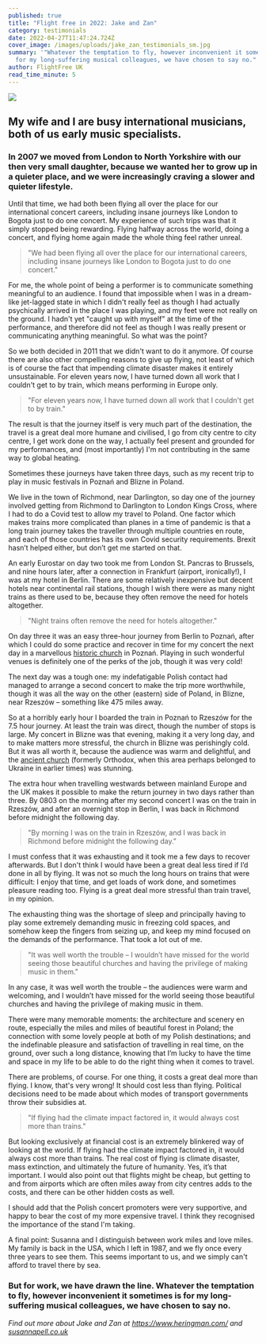 ```yaml
---
published: true
title: "Flight free in 2022: Jake and Zan"
category: testimonials
date: 2022-04-27T11:47:24.724Z
cover_image: /images/uploads/jake_zan_testimonials_sm.jpg
summary: '"Whatever the temptation to fly, however inconvenient it sometimes is
  for my long-suffering musical colleagues, we have chosen to say no."'
author: FlightFree UK
read_time_minute: 5
---
```

![](/images/uploads/jake_zan_testimonials_lg.jpg)

## My wife and I are busy international musicians, both of us early music specialists.

### In 2007 we moved from London to North Yorkshire with our then very small daughter, because we wanted her to grow up in a quieter place, and we were increasingly craving a slower and quieter lifestyle. 

Until that time, we had both been flying all over the place for our international concert careers, including insane journeys like London to Bogota just to do one concert. My experience of such trips was that it simply stopped being rewarding. Flying halfway across the world, doing a concert, and flying home again made the whole thing feel rather unreal. 

> "We had been flying all over the place for our international careers, including insane journeys like London to Bogota just to do one concert."

For me, the whole point of being a performer is to communicate something meaningful to an audience. I found that impossible when I was in a dream-like jet-lagged state in which I didn't really feel as though I had actually psychically arrived in the place I was playing, and my feet were not really on the ground. I hadn't yet "caught up with myself" at the time of the performance, and therefore did not feel as though I was really present or communicating anything meaningful. So what was the point?

So we both decided in 2011 that we didn't want to do it anymore. Of course there are also other compelling reasons to give up flying, not least of which is of course the fact that impending climate disaster makes it entirely unsustainable. For eleven years now, I have turned down all work that I couldn't get to by train, which means performing in Europe only. 

> "For eleven years now, I have turned down all work that I couldn't get to by train."

The result is that the journey itself is very much part of the destination, the travel is a great deal more humane and civilised, I go from city centre to city centre, I get work done on the way, I actually feel present and grounded for my performances, and (most importantly) I'm not contributing in the same way to global heating. 

Sometimes these journeys have taken three days, such as my recent trip to play in music festivals in Poznań and Blizne in Poland. 

We live in the town of Richmond, near Darlington, so day one of the journey involved getting from Richmond to Darlington to London Kings Cross, where I had to do a Covid test to allow my travel to Poland. One factor which makes trains more complicated than planes in a time of pandemic is that a long train journey takes the traveller through multiple countries en route, and each of those countries has its own Covid security requirements. Brexit hasn’t helped either, but don’t get me started on that.

An early Eurostar on day two took me from London St. Pancras to Brussels, and nine hours later, after a connection in Frankfurt (airport, ironically!), I was at my hotel in Berlin. There are some relatively inexpensive but decent hotels near continental rail stations, though I wish there were as many night trains as there used to be, because they often remove the need for hotels altogether.

> "Night trains often remove the need for hotels altogether."

On day three it was an easy three-hour journey from Berlin to Poznań, after which I could do some practice and recover in time for my concert the next day in a marvellous [historic church](https://photos.app.goo.gl/F1rhWg4ZgjHYrXwo7) in Poznań. Playing in such wonderful venues is definitely one of the perks of the job, though it was very cold!

The next day was a tough one: my indefatigable Polish contact had managed to arrange a second concert to make the trip more worthwhile, though it was all the way on the other (eastern) side of Poland, in Blizne, near Rzeszów – something like 475 miles away. 

So at a horribly early hour I boarded the train in Poznań to Rzeszów for the 7.5 hour journey. At least the train was direct, though the number of stops is large. My concert in Blizne was that evening, making it a very long day, and to make matters more stressful, the church in Blizne was perishingly cold. But it was all worth it, because the audience was warm and delightful, and the [ancient church](https://photos.app.goo.gl/PsppfhxVJr4eprCy6) (formerly Orthodox, when this area perhaps belonged to Ukraine in earlier times) was stunning.

The extra hour when travelling westwards between mainland Europe and the UK makes it possible to make the return journey in two days rather than three. By 0803 on the morning after my second concert I was on the train in Rzeszów, and after an overnight stop in Berlin, I was back in Richmond before midnight the following day.

> "By morning I was on the train in Rzeszów, and I was back in Richmond before midnight the following day."

I must confess that it was exhausting and it took me a few days to recover afterwards. But I don't think I would have been a great deal less tired if I’d done in all by flying. It was not so much the long hours on trains that were difficult: I enjoy that time, and get loads of work done, and sometimes pleasure reading too. Flying is a great deal more stressful than train travel, in my opinion.

The exhausting thing was the shortage of sleep and principally having to play some extremely demanding music in freezing cold spaces, and somehow keep the fingers from seizing up, and keep my mind focused on the demands of the performance. That took a lot out of me. 

> "It was well worth the trouble – I wouldn’t have missed for the world seeing those beautiful churches and having the privilege of making music in them."

In any case, it was well worth the trouble – the audiences were warm and welcoming, and I wouldn’t have missed for the world seeing those beautiful churches and having the privilege of making music in them. 

There were many memorable moments: the architecture and scenery en route, especially the miles and miles of beautiful forest in Poland; the connection with some lovely people at both of my Polish destinations; and the indefinable pleasure and satisfaction of travelling in real time, on the ground, over such a long distance, knowing that I’m lucky to have the time and space in my life to be able to do the right thing when it comes to travel.

There are problems, of course. For one thing, it costs a great deal more than flying. I know, that's very wrong! It should cost less than flying. Political decisions need to be made about which modes of transport governments throw their subsidies at.

> "If flying had the climate impact factored in, it would always cost more than trains."

But looking exclusively at financial cost is an extremely blinkered way of looking at the world. If flying had the climate impact factored in, it would always cost more than trains. The real cost of flying is climate disaster, mass extinction, and ultimately the future of humanity. Yes, it’s that important. I would also point out that flights might be cheap, but getting to and from airports which are often miles away from city centres adds to the costs, and there can be other hidden costs as well.

I should add that the Polish concert promoters were very supportive, and happy to bear the cost of my more expensive travel. I think they recognised the importance of the stand I'm taking.

A final point: Susanna and I distinguish between work miles and love miles. My family is back in the USA, which I left in 1987, and we fly once every three years to see them. This seems important to us, and we simply can't afford to travel there by sea. 

### But for work, we have drawn the line. Whatever the temptation to fly, however inconvenient it sometimes is for my long-suffering musical colleagues, we have chosen to say no.

*Find out more about Jake and Zan at <https://www.heringman.com/> and [susannapell.co.uk](http://susannapell.co.uk/)*